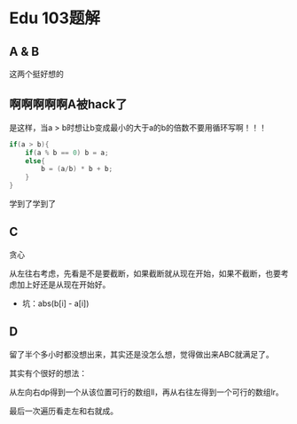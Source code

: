 # Edu 103题解



## A & B

这两个挺好想的

## 啊啊啊啊啊A被hack了

是这样，当a > b时想让b变成最小的大于a的b的倍数不要用循环写啊！！！

```c++
if(a > b){
    if(a % b == 0) b = a;
    else{
        b = (a/b) * b + b;
    }
}
```

学到了学到了

## C

贪心

从左往右考虑，先看是不是要截断，如果截断就从现在开始，如果不截断，也要考虑加上好还是从现在开始好。

- 坑：abs(b[i] - a[i])

## D

留了半个多小时都没想出来，其实还是没怎么想，觉得做出来ABC就满足了。

其实有个很好的想法：

从左向右dp得到一个从该位置可行的数组ll，再从右往左得到一个可行的数组lr。

最后一次遍历看走左和右就成。

